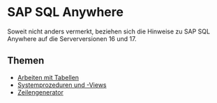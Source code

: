 # SAP SQL Anywhere

Soweit nicht anders vermerkt, beziehen sich die Hinweise zu SAP SQL Anywhere auf die Serverversionen 16 und 17.

## Themen

- [Arbeiten mit Tabellen](table)
- [Systemprozeduren und -Views](system)
- [Zeilengenerator](zeilengenerator)
